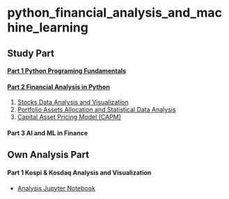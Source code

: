 # python_financial_analysis_and_machine_learning

## Study Part
#### [Part 1 Python Programing Fundamentals](https://github.com/Ki-Sung/python_financial_analysis_and_machine_learning/tree/main/Part1_Python_Programing_Fundamentals)
#### [Part 2 Financial Analysis in Python](https://github.com/Ki-Sung/python_financial_analysis_and_machine_learning/tree/main/Part2_Financial_Analysis_in_Python)
1. [Stocks Data Analysis and Visualization](https://nbviewer.org/github/Ki-Sung/python_financial_analysis_and_machine_learning/blob/main/Part2_Financial_Analysis_in_Python/Finance%20101%20-%2001.Stocks%20Data%20Analysis%20and%20Visualization.ipynb)
2. [Portfolio Assets Allocation and Statistical Data Analysis](https://nbviewer.org/github/Ki-Sung/python_financial_analysis_and_machine_learning/blob/main/Part2_Financial_Analysis_in_Python/Finance%20101%20-%2002.Portfolio%20Assets%20Allocation%20and%20Statistical%20Data%20Analysis.ipynb)
3. [Capital Asset Pricing Model (CAPM)](https://nbviewer.org/github/Ki-Sung/python_financial_analysis_and_machine_learning/blob/main/Part2_Financial_Analysis_in_Python/Finance%20101%20-%2003.Capital%20Asset%20Pricing%20Model%20%28CAPM%29.ipynb)

#### Part 3 AI and ML in Finance

## Own Analysis Part
#### Part 1 Kospi & Kosdaq Analysis and Visualization
- [Analysis Jupyter Notebook](https://nbviewer.org/github/Ki-Sung/python_financial_analysis_and_machine_learning/blob/main/own_analysis_in_korea/data_analytics_and_visualization.ipynb) 
